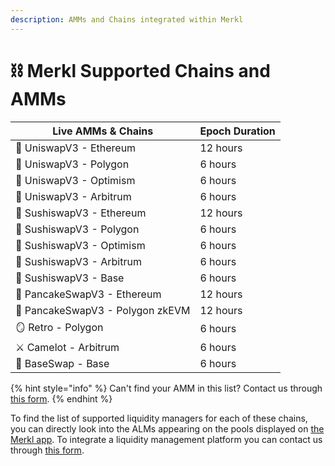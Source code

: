 ```yaml
---
description: AMMs and Chains integrated within Merkl
---
```


# ⛓ Merkl Supported Chains and AMMs

| Live AMMs & Chains               | Epoch Duration |
| -------------------------------- | -------------- |
| 🦄 UniswapV3 - Ethereum          | 12 hours       |
| 🦄 UniswapV3 - Polygon           | 6 hours        |
| 🦄 UniswapV3 - Optimism          | 6 hours        |
| 🦄 UniswapV3 - Arbitrum          | 6 hours        |
| 🍣 SushiswapV3 - Ethereum        | 12 hours       |
| 🍣 SushiswapV3 - Polygon         | 6 hours        |
| 🍣 SushiswapV3 - Optimism        | 6 hours        |
| 🍣 SushiswapV3 - Arbitrum        | 6 hours        |
| 🍣 SushiswapV3 - Base            | 6 hours        |
| 🥞 PancakeSwapV3 - Ethereum      | 12 hours       |
| 🥞 PancakeSwapV3 - Polygon zkEVM | 12 hours       |
| 🪞 Retro - Polygon                | 6 hours        |
| ⚔️ Camelot - Arbitrum            | 6 hours        |
| 🔵 BaseSwap - Base               | 6 hours        |

{% hint style="info" %}
Can't find your AMM in this list? Contact us through [this form](https://tally.so/r/3XJODP).
{% endhint %}

To find the list of supported liquidity managers for each of these chains, you can directly look into the ALMs appearing on the pools displayed on [the Merkl app](https://merkl.angle.money). To integrate a liquidity management platform you can contact us through [this form](https://tally.so/r/w4JYLr).
